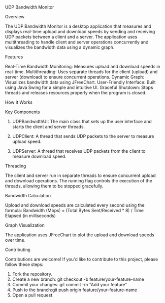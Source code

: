 UDP Bandwidth Monitor

Overview

The UDP Bandwidth Monitor is a desktop application that measures and displays real-time upload and download speeds by sending and receiving UDP packets between a client and a server. The application uses multithreading to handle client and server operations concurrently and visualizes the bandwidth data using a dynamic graph.

Features

Real-Time Bandwidth Monitoring: Measures upload and download speeds in real-time.
Multithreading: Uses separate threads for the client (upload) and server (download) to ensure concurrent operations.
Dynamic Graph: Visualizes bandwidth data using JFreeChart.
User-Friendly Interface: Built using Java Swing for a simple and intuitive UI.
Graceful Shutdown: Stops threads and releases resources properly when the program is closed.

How It Works

Key Components

1. UDPBandwidthUI:
The main class that sets up the user interface and starts the client and server threads.

2. UDPClient:
A thread that sends UDP packets to the server to measure upload speed.

3. UDPServer:
A thread that receives UDP packets from the client to measure download speed.

Threading

The client and server run in separate threads to ensure concurrent upload and download operations.
The running flag controls the execution of the threads, allowing them to be stopped gracefully.

Bandwidth Calculation

Upload and download speeds are calculated every second using the formula:
Bandwidth (Mbps) = (Total Bytes Sent/Received * 8) / Time Elapsed (in milliseconds)

Graph Visualization

The application uses JFreeChart to plot the upload and download speeds over time.

Contributing

Contributions are welcome! If you'd like to contribute to this project, please follow these steps:

1. Fork the repository.
2. Create a new branch: git checkout -b feature/your-feature-name
3. Commit your changes: git commit -m "Add your feature"
4. Push to the branch:git push origin feature/your-feature-name
5. Open a pull request.

